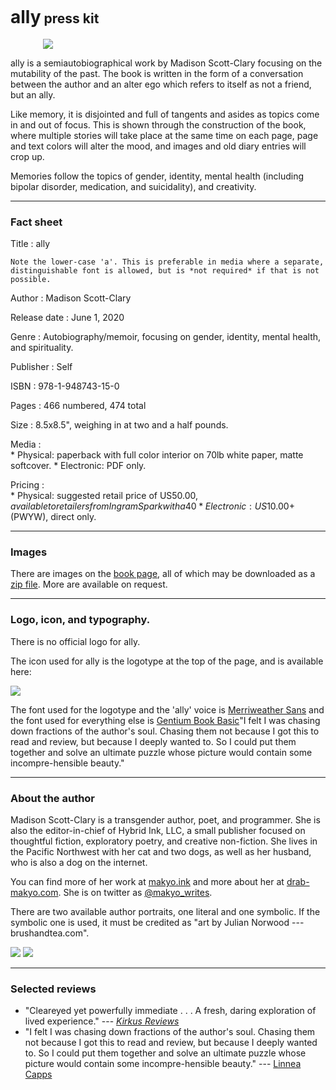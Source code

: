 ---
---

## <span class="ally-font" style="font-size: 21pt;">ally</span> press kit

<img src="/book/physical/01-front.s.jpg" style="max-width: 400px; display: block; margin: 0 auto" />

<span class="ally-font">ally</span> is a semiautobiographical work by Madison Scott-Clary focusing on the mutability of the past. The book is written in the form of a conversation between the author and an alter ego which refers to itself as not a friend, but an ally.

Like memory, it is disjointed and full of tangents and asides as topics come in and out of focus. This is shown through the construction of the book, where multiple stories will take place at the same time on each page, page and text colors will alter the mood, and images and old diary entries will crop up.

Memories follow the topics of gender, identity, mental health (including bipolar disorder, medication, and suicidality), and creativity.

-----

### Fact sheet

Title
:   <span class="ally-font">ally</span>

    Note the lower-case 'a'. This is preferable in media where a separate, distinguishable font is allowed, but is *not required* if that is not possible.

Author
:   Madison Scott-Clary

Release date
:   June 1, 2020

Genre
:   Autobiography/memoir, focusing on gender, identity, mental health, and spirituality.

Publisher
:   Self

ISBN
:   978-1-948743-15-0

Pages
:   466 numbered, 474 total

Size
:   8.5x8.5", weighing in at two and a half pounds.

Media
:  
    * Physical: paperback with full color interior on 70lb white paper, matte softcover.
    * Electronic: PDF only.

Pricing
:  
    * Physical: suggested retail price of US$50.00, available to retailers from IngramSpark with a 40% discount.
    * Electronic: US$10.00+ (PWYW), direct only.

-----

### Images

There are images on the [book page](/book), all of which may be downloaded as a [zip file](/book.zip). More are available on request.

-----

### Logo, icon, and typography.

There is no official logo for <span class="ally-font">ally</span>.

The icon used for ally is the logotype at the top of the page, and is available here:

[<img src="/og-logo.png" style="width: auto" />](/og-logo.png)

The font used for the logotype and the 'ally' voice is [Merriweather Sans](http://sorkintype.com/fonts.html#mws) and the font used for everything else is [Gentium Book Basic](https://software.sil.org/gentium/)"I felt I was chasing down fractions of the author's soul. Chasing them not because I got this to read and review, but because I deeply wanted to. So I could put them together and solve an ultimate puzzle whose picture would contain some incompre-hensible beauty."

-----

### About the author

Madison Scott-Clary is a transgender author, poet, and programmer. She is also the editor-in-chief of Hybrid Ink, LLC, a small publisher focused on thoughtful fiction, exploratory poetry, and creative non-fiction. She lives in the Pacific Northwest with her cat and two dogs, as well as her husband, who is also a dog on the internet.

You can find more of her work at [makyo.ink](https://makyo.ink) and more about her at [drab-makyo.com](https://drab-makyo.com). She is on twitter as [@makyo_writes](https://twitter.com/makyo_writes).

There are two available author portraits, one literal and one symbolic. If the symbolic one is used, it must be credited as "art by Julian Norwood --- brushandtea.com".

[<img src="https://drab-makyo.com/scraps/self/ia-headshot-s.jpg" style="width: auto; max-width: 450px" />](https://drab-makyo.com/scraps/self/ia-headshot.jpg) [<img src="https://drab-makyo.com/commissions/by-character/makyo/cadmiumtea--MurderYourDarlingssm--makyo--G.jpg" style="width: auto; max-width: 450px" />](https://drab-makyo.com/commissions/by-character/makyo/cadmiumtea--MurderYourDarlingssm--makyo--G.jpg)

-----

### Selected reviews

* "Cleareyed yet powerfully immediate . . . A fresh, daring exploration of lived experience." --- [*Kirkus Reviews*](https://www.kirkusreviews.com/book-reviews/madison-scott-clary/allyC/)
* "I felt I was chasing down fractions of the author's soul. Chasing them not because I got this to read and review, but because I deeply wanted to. So I could put them together and solve an ultimate puzzle whose picture would contain some incompre-hensible beauty." --- [Linnea Capps](https://www.goodreads.com/review/show/3236700737?book_show_action=true)
